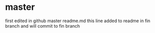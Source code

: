 # master
first edited in github master readme.md
this line added to readme in fin branch and will commit to fin branch
